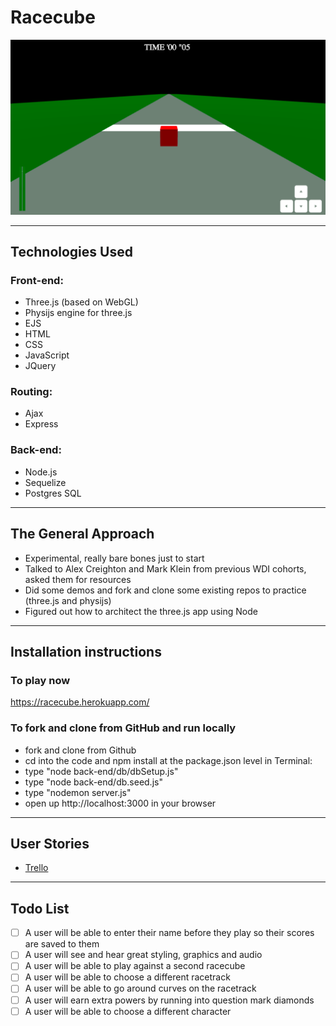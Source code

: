 # Racecube

![alt text](public/images/racecube.png "Racecube game")

-----------------------------
## Technologies Used

### Front-end: 
* Three.js (based on WebGL)
* Physijs engine for three.js
* EJS
* HTML 
* CSS
* JavaScript
* JQuery 

### Routing: 
* Ajax
* Express

### Back-end: 
* Node.js
* Sequelize
* Postgres SQL

-----------------------------
## The General Approach

* Experimental, really bare bones just to start
* Talked to Alex Creighton and Mark Klein from previous WDI cohorts, asked them for resources
* Did some demos and fork and clone some existing repos to practice (three.js and physijs)
* Figured out how to architect the three.js app using Node

-----------------------------
## Installation instructions

### To play now
https://racecube.herokuapp.com/

### To fork and clone from GitHub and run locally

* fork and clone from Github
* cd into the code and npm install at the package.json level
in Terminal:
* type "node back-end/db/dbSetup.js"
* type "node back-end/db.seed.js"
* type "nodemon server.js"
* open up http://localhost:3000 in your browser

-----------------------------
## User Stories

* [Trello](https://trello.com/b/K5HMDpnF/project-4)

-----------------------------
## Todo List

- [ ] A user will be able to enter their name before they play so their scores are saved to them
- [ ] A user will see and hear great styling, graphics and audio
- [ ] A user will be able to play against a second racecube
- [ ] A user will be able to choose a different racetrack
- [ ] A user will be able to go around curves on the racetrack
- [ ] A user will earn extra powers by running into question mark diamonds
- [ ] A user will be able to choose a different character